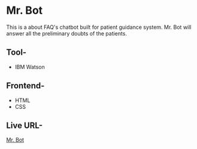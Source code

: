 # Mr. Bot

This is a about FAQ's chatbot built for patient guidance
system. Mr. Bot will answer all the preliminary doubts of the
patients.
## Tool-
- IBM Watson
## Frontend-
- HTML 
- CSS
## Live URL-
[Mr. Bot](https://botonsimba.000webhostapp.com/)
